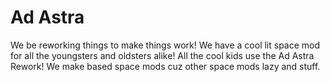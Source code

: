 # Ad Astra

We be reworking things to make things work!
We have a cool lit space mod for all the youngsters and oldsters alike!
All the cool kids use the Ad Astra Rework!
We make based space mods cuz other space mods lazy and stuff.
